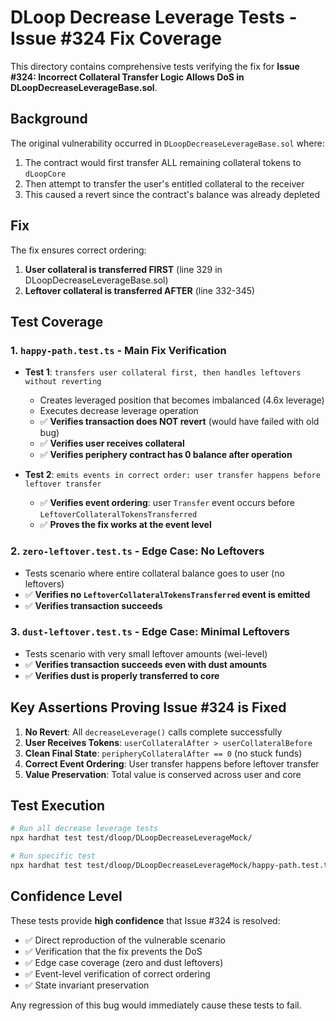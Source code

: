 # DLoop Decrease Leverage Tests - Issue #324 Fix Coverage

This directory contains comprehensive tests verifying the fix for **Issue #324: Incorrect Collateral Transfer Logic Allows DoS in DLoopDecreaseLeverageBase.sol**.

## Background

The original vulnerability occurred in `DLoopDecreaseLeverageBase.sol` where:

1. The contract would first transfer ALL remaining collateral tokens to `dLoopCore`
2. Then attempt to transfer the user's entitled collateral to the receiver  
3. This caused a revert since the contract's balance was already depleted

## Fix

The fix ensures correct ordering:

1. **User collateral is transferred FIRST** (line 329 in DLoopDecreaseLeverageBase.sol)
2. **Leftover collateral is transferred AFTER** (line 332-345)

## Test Coverage

### 1. `happy-path.test.ts` - Main Fix Verification

- **Test 1**: `transfers user collateral first, then handles leftovers without reverting`
  - Creates leveraged position that becomes imbalanced (4.6x leverage)
  - Executes decrease leverage operation
  - ✅ **Verifies transaction does NOT revert** (would have failed with old bug)
  - ✅ **Verifies user receives collateral**
  - ✅ **Verifies periphery contract has 0 balance after operation**

- **Test 2**: `emits events in correct order: user transfer happens before leftover transfer`
  - ✅ **Verifies event ordering**: user `Transfer` event occurs before `LeftoverCollateralTokensTransferred`
  - ✅ **Proves the fix works at the event level**

### 2. `zero-leftover.test.ts` - Edge Case: No Leftovers

- Tests scenario where entire collateral balance goes to user (no leftovers)
- ✅ **Verifies no `LeftoverCollateralTokensTransferred` event is emitted**
- ✅ **Verifies transaction succeeds**

### 3. `dust-leftover.test.ts` - Edge Case: Minimal Leftovers  

- Tests scenario with very small leftover amounts (wei-level)
- ✅ **Verifies transaction succeeds even with dust amounts**
- ✅ **Verifies dust is properly transferred to core**

## Key Assertions Proving Issue #324 is Fixed

1. **No Revert**: All `decreaseLeverage()` calls complete successfully
2. **User Receives Tokens**: `userCollateralAfter > userCollateralBefore`  
3. **Clean Final State**: `peripheryCollateralAfter == 0` (no stuck funds)
4. **Correct Event Ordering**: User transfer happens before leftover transfer
5. **Value Preservation**: Total value is conserved across user and core

## Test Execution

```bash
# Run all decrease leverage tests
npx hardhat test test/dloop/DLoopDecreaseLeverageMock/

# Run specific test
npx hardhat test test/dloop/DLoopDecreaseLeverageMock/happy-path.test.ts
```

## Confidence Level

These tests provide **high confidence** that Issue #324 is resolved:

- ✅ Direct reproduction of the vulnerable scenario  
- ✅ Verification that the fix prevents the DoS
- ✅ Edge case coverage (zero and dust leftovers)
- ✅ Event-level verification of correct ordering
- ✅ State invariant preservation

Any regression of this bug would immediately cause these tests to fail.
